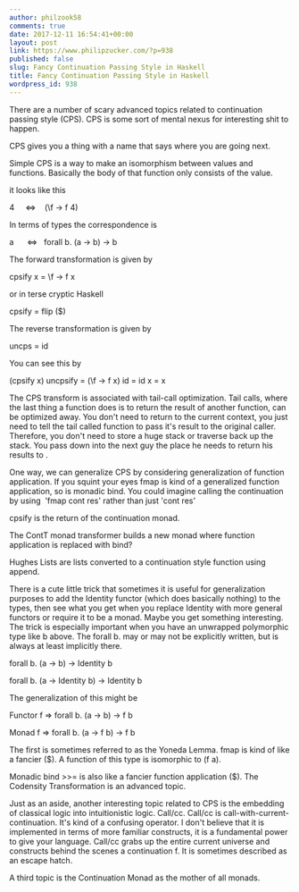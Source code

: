 ```yaml
---
author: philzook58
comments: true
date: 2017-12-11 16:54:41+00:00
layout: post
link: https://www.philipzucker.com/?p=938
published: false
slug: Fancy Continuation Passing Style in Haskell
title: Fancy Continuation Passing Style in Haskell
wordpress_id: 938
---
```


There are a number of scary advanced topics related to continuation passing style (CPS). CPS is some sort of mental nexus for interesting shit to happen.

CPS gives you a thing with a name that says where you are going next.

Simple CPS is a way to make an isomorphism between values and functions. Basically the body of that function only consists of the value.

it looks like this

4     <=>    (\f -> f 4)

In terms of types the correspondence is

a      <=>   forall b. (a -> b) -> b

The forward transformation is given by

cpsify x = \f -> f x

or in terse cryptic Haskell

cpsify = flip ($)

The reverse transformation is given by

uncps = id

You can see this by

(cpsify x) uncpsify = (\f -> f x) id = id x = x



The CPS transform is associated with tail-call optimization. Tail calls, where the last thing a function does is to return the result of another function, can be optimized away. You don't need to return to the current context, you just need to tell the tail called function to pass it's result to the original caller. Therefore, you don't need to store a huge stack or traverse back up the stack. You pass down into the next guy the place he needs to return his results to .

One way, we can generalize CPS by considering generalization of function application. If you squint your eyes fmap is kind of a generalized function application, so is monadic bind. You could imagine calling the continuation by using  'fmap cont res' rather than just 'cont res'

cpsify is the return of the continuation monad.

The ContT monad transformer builds a new monad where function application is replaced with bind?



Hughes Lists are lists converted to a continuation style function using append.

There is a cute little trick that sometimes it is useful for generalization purposes to add the Identity functor (which does basically nothing) to the types, then see what you get when you replace Identity with more general functors or require it to be a monad. Maybe you get something interesting. The trick is especially important when you have an unwrapped polymorphic type like b above. The forall b. may or may not be explicitly written, but is always at least implicitly there.

forall b. (a -> b) -> Identity b

forall b. (a -> Identity b) -> Identity b

The generalization of this might be

Functor f => forall b. (a -> b) -> f b

Monad f => forall b. (a -> f b) -> f b

The first is sometimes referred to as the Yoneda Lemma. fmap is kind of like a fancier ($). A function of this type is isomorphic to (f a).

Monadic bind >>= is also like a fancier function application ($). The Codensity Transformation is an advanced topic.



Just as an aside, another interesting topic related to CPS is the embedding of classical logic into intuitionistic logic. Call/cc. Call/cc is call-with-current-continuation. It's kind of a confusing operator. I don't believe that it is implemented in terms of more familiar constructs, it is a fundamental power to give your language. Call/cc grabs up the entire current universe and constructs behind the scenes a continuation f. It is sometimes described as an escape hatch.

A third topic is the Continuation Monad as the mother of all monads.




